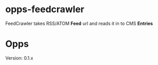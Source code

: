opps-feedcrawler
================

FeedCrawler takes RSS/ATOM **Feed** url and reads it in to CMS **Entries**


Opps
====

Version: 0.1.x
